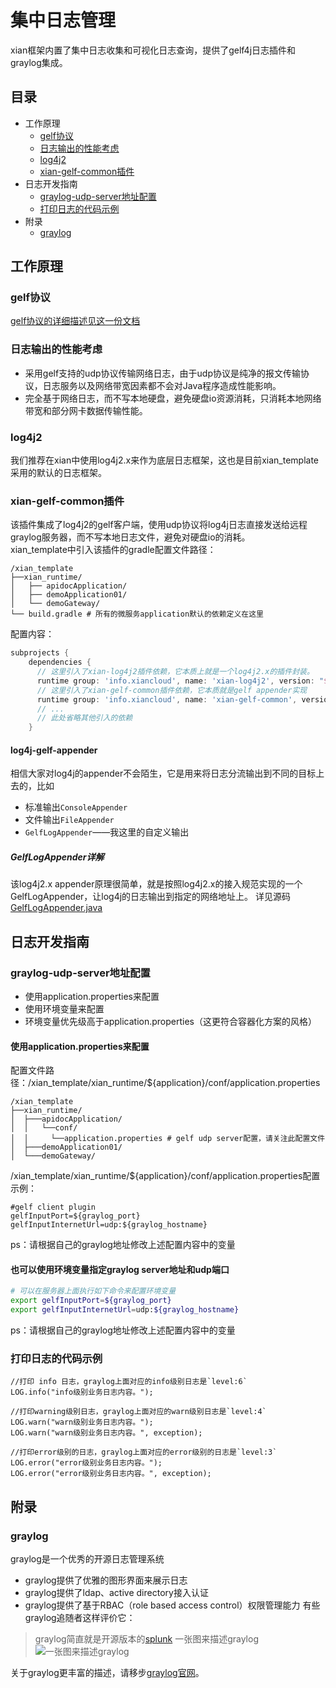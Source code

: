 # 集中日志管理
xian框架内置了集中日志收集和可视化日志查询，提供了gelf4j日志插件和graylog集成。
## 目录
* 工作原理
  * [gelf协议](https://github.com/xiancloud/xian/tree/master/doc/zh_CN/centralized-log#gelf协议)
  * [日志输出的性能考虑](https://github.com/xiancloud/xian/tree/master/doc/zh_CN/centralized-log#日志输出的性能考虑)
  * [log4j2](https://github.com/xiancloud/xian/tree/master/doc/zh_CN/centralized-log#log4j2)
  * [xian-gelf-common插件](https://github.com/xiancloud/xian/tree/master/doc/zh_CN/centralized-log#xian-gelf-common插件)
* 日志开发指南
  * [graylog-udp-server地址配置](https://github.com/xiancloud/xian/tree/master/doc/zh_CN/centralized-log#graylog-udp-server地址配置)
  * [打印日志的代码示例](https://github.com/xiancloud/xian/tree/master/doc/zh_CN/centralized-log#打印日志的代码示例)
* 附录
  * [graylog](https://github.com/xiancloud/xian/tree/master/doc/zh_CN/centralized-log#graylog)

## 工作原理
### gelf协议
[gelf协议的详细描述见这一份文档](gelf.md)

### 日志输出的性能考虑
- 采用gelf支持的udp协议传输网络日志，由于udp协议是纯净的报文传输协议，日志服务以及网络带宽因素都不会对Java程序造成性能影响。
- 完全基于网络日志，而不写本地硬盘，避免硬盘io资源消耗，只消耗本地网络带宽和部分网卡数据传输性能。

### log4j2
我们推荐在xian中使用log4j2.x来作为底层日志框架，这也是目前xian_template采用的默认的日志框架。

### xian-gelf-common插件
该插件集成了log4j2的gelf客户端，使用udp协议将log4j日志直接发送给远程graylog服务器，而不写本地日志文件，避免对硬盘io的消耗。<br/>
xian_template中引入该插件的gradle配置文件路径：
```
/xian_template
├──xian_runtime/
│   ├── apidocApplication/
│   ├── demoApplication01/
│   └── demoGateway/
└── build.gradle # 所有的微服务application默认的依赖定义在这里
```
配置内容：
```gradle
subprojects {
    dependencies {
      // 这里引入了xian-log4j2插件依赖，它本质上就是一个log4j2.x的插件封装。
      runtime group: 'info.xiancloud', name: 'xian-log4j2', version: "$xianVersion"
      // 这里引入了xian-gelf-common插件依赖，它本质就是gelf appender实现
      runtime group: 'info.xiancloud', name: 'xian-gelf-common', version: "$xianVersion"
      // ... 
      // 此处省略其他引入的依赖
    }
```

#### log4j-gelf-appender
相信大家对log4j的appender不会陌生，它是用来将日志分流输出到不同的目标上去的，比如
- 标准输出`ConsoleAppender`
- 文件输出`FileAppender`
- `GelfLogAppender`——我这里的自定义输出
##### GelfLogAppender详解
该log4j2.x appender原理很简单，就是按照log4j2.x的接入规范实现的一个GelfLogAppender，让log4j的日志输出到指定的网络地址上。
详见源码[GelfLogAppender.java](https://github.com/xiancloud/xian/blob/master/xian-log/xian-gelf-common/src/main/java/biz/paluch/logging/gelf/log4j2/GelfLogAppender.java)

## 日志开发指南
### graylog-udp-server地址配置
- 使用application.properties来配置
- 使用环境变量来配置
- 环境变量优先级高于application.properties（这更符合容器化方案的风格）
#### 使用application.properties来配置
配置文件路径：/xian_template/xian_runtime/${application}/conf/application.properties
```
/xian_template
├──xian_runtime/
│  ├───apidocApplication/
│  │   └──conf/
│  │     └──application.properties # gelf udp server配置，请关注此配置文件
│  ├───demoApplication01/
│  └───demoGateway/
```
/xian_template/xian_runtime/${application}/conf/application.properties配置示例：
```properties
#gelf client plugin
gelfInputPort=${graylog_port}
gelfInputInternetUrl=udp:${graylog_hostname}
```
ps：请根据自己的graylog地址修改上述配置内容中的变量

#### 也可以使用环境变量指定graylog server地址和udp端口
```bash
# 可以在服务器上面执行如下命令来配置环境变量
export gelfInputPort=${graylog_port}
export gelfInputInternetUrl=udp:${graylog_hostname}
```
ps：请根据自己的graylog地址修改上述配置内容中的变量

### 打印日志的代码示例
```
//打印 info 日志，graylog上面对应的info级别日志是`level:6`
LOG.info("info级别业务日志内容。");

//打印warning级别日志，graylog上面对应的warn级别日志是`level:4`
LOG.warn("warn级别业务日志内容。");
LOG.warn("warn级别业务日志内容。", exception);

//打印error级别的日志，graylog上面对应的error级别的日志是`level:3`
LOG.error("error级别业务日志内容。");
LOG.error("error级别业务日志内容。", exception);
```

## 附录
### graylog
graylog是一个优秀的开源日志管理系统
- graylog提供了优雅的图形界面来展示日志
- graylog提供了ldap、active directory接入认证
- graylog提供了基于RBAC（role based access control）权限管理能力
有些graylog追随者这样评价它：
> graylog简直就是开源版本的[splunk](https://www.splunk.com/)
一张图来描述graylog
![一张图来描述graylog](http://processon.com/chart_image/5c6e5414e4b056ae2a115c30.png)

关于graylog更丰富的描述，请移步[graylog官网](https://www.graylog.org/)。

